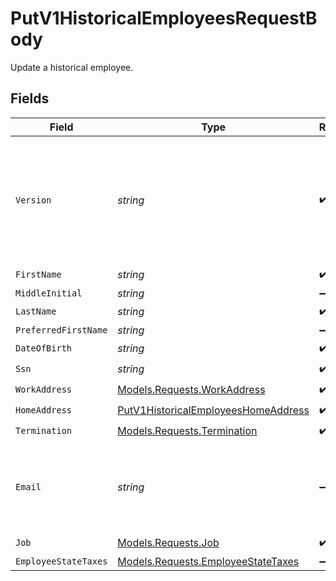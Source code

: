 # PutV1HistoricalEmployeesRequestBody

Update a historical employee.


## Fields

| Field                                                                                                                                                             | Type                                                                                                                                                              | Required                                                                                                                                                          | Description                                                                                                                                                       |
| ----------------------------------------------------------------------------------------------------------------------------------------------------------------- | ----------------------------------------------------------------------------------------------------------------------------------------------------------------- | ----------------------------------------------------------------------------------------------------------------------------------------------------------------- | ----------------------------------------------------------------------------------------------------------------------------------------------------------------- |
| `Version`                                                                                                                                                         | *string*                                                                                                                                                          | :heavy_check_mark:                                                                                                                                                | The current version of the object. See the [versioning guide](https://docs.gusto.com/embedded-payroll/docs/idempotency) for information on how to use this field. |
| `FirstName`                                                                                                                                                       | *string*                                                                                                                                                          | :heavy_check_mark:                                                                                                                                                | N/A                                                                                                                                                               |
| `MiddleInitial`                                                                                                                                                   | *string*                                                                                                                                                          | :heavy_minus_sign:                                                                                                                                                | N/A                                                                                                                                                               |
| `LastName`                                                                                                                                                        | *string*                                                                                                                                                          | :heavy_check_mark:                                                                                                                                                | N/A                                                                                                                                                               |
| `PreferredFirstName`                                                                                                                                              | *string*                                                                                                                                                          | :heavy_minus_sign:                                                                                                                                                | N/A                                                                                                                                                               |
| `DateOfBirth`                                                                                                                                                     | *string*                                                                                                                                                          | :heavy_check_mark:                                                                                                                                                | N/A                                                                                                                                                               |
| `Ssn`                                                                                                                                                             | *string*                                                                                                                                                          | :heavy_check_mark:                                                                                                                                                | N/A                                                                                                                                                               |
| `WorkAddress`                                                                                                                                                     | [Models.Requests.WorkAddress](../../Models/Requests/WorkAddress.md)                                                                                               | :heavy_check_mark:                                                                                                                                                | N/A                                                                                                                                                               |
| `HomeAddress`                                                                                                                                                     | [PutV1HistoricalEmployeesHomeAddress](../../Models/Requests/PutV1HistoricalEmployeesHomeAddress.md)                                                               | :heavy_check_mark:                                                                                                                                                | N/A                                                                                                                                                               |
| `Termination`                                                                                                                                                     | [Models.Requests.Termination](../../Models/Requests/Termination.md)                                                                                               | :heavy_check_mark:                                                                                                                                                | N/A                                                                                                                                                               |
| `Email`                                                                                                                                                           | *string*                                                                                                                                                          | :heavy_minus_sign:                                                                                                                                                | Optional. If provided, the email address will be saved to the employee.                                                                                           |
| `Job`                                                                                                                                                             | [Models.Requests.Job](../../Models/Requests/Job.md)                                                                                                               | :heavy_check_mark:                                                                                                                                                | N/A                                                                                                                                                               |
| `EmployeeStateTaxes`                                                                                                                                              | [Models.Requests.EmployeeStateTaxes](../../Models/Requests/EmployeeStateTaxes.md)                                                                                 | :heavy_minus_sign:                                                                                                                                                | N/A                                                                                                                                                               |